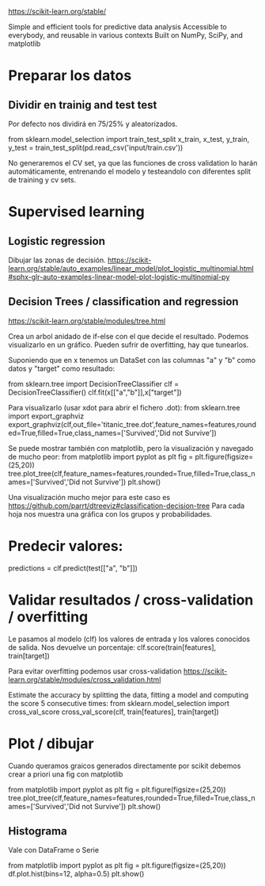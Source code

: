https://scikit-learn.org/stable/

Simple and efficient tools for predictive data analysis
Accessible to everybody, and reusable in various contexts
Built on NumPy, SciPy, and matplotlib


# Preparar los datos

## Dividir en trainig and test test
Por defecto nos dividirá en 75/25% y aleatorizados.

from sklearn.model_selection import train_test_split
x_train, x_test, y_train, y_test = train_test_split(pd.read_csv('input/train.csv'))

No generaremos el CV set, ya que las funciones de cross validation lo harán automáticamente, entrenando el modelo y testeandolo con diferentes split de training y cv sets.



# Supervised learning

## Logistic regression

Dibujar las zonas de decisión.
https://scikit-learn.org/stable/auto_examples/linear_model/plot_logistic_multinomial.html#sphx-glr-auto-examples-linear-model-plot-logistic-multinomial-py

## Decision Trees / classification and regression
https://scikit-learn.org/stable/modules/tree.html

Crea un arbol anidado de if-else con el que decide el resultado.
Podemos visualizarlo en un gráfico.
Pueden sufrir de overfitting, hay que tunearlos.


Suponiendo que en x tenemos un DataSet con las columnas "a" y "b" como datos y "target" como resultado:

from sklearn.tree import DecisionTreeClassifier
clf = DecisionTreeClassifier()
clf.fit(x[["a","b"]],x["target"])

Para visualizarlo (usar xdot para abrir el fichero .dot):
from sklearn.tree import export_graphviz
export_graphviz(clf,out_file='titanic_tree.dot',feature_names=features,rounded=True,filled=True,class_names=['Survived','Did not Survive'])

Se puede mostrar también con matplotlib, pero la visualización y navegado de mucho peor:
from matplotlib import pyplot as plt
fig = plt.figure(figsize=(25,20))
tree.plot_tree(clf,feature_names=features,rounded=True,filled=True,class_names=['Survived','Did not Survive'])
plt.show()

Una visualización mucho mejor para este caso es https://github.com/parrt/dtreeviz#classification-decision-tree
Para cada hoja nos muestra una gráfica con los grupos y probabilidades.



# Predecir valores:
predictions = clf.predict(test[["a", "b"]])



# Validar resultados / cross-validation / overfitting
Le pasamos al modelo (clf) los valores de entrada y los valores conocidos de salida.
Nos devuelve un porcentaje:
clf.score(train[features], train[target])

Para evitar overfitting podemos usar cross-validation
https://scikit-learn.org/stable/modules/cross_validation.html

Estimate the accuracy by splitting the data, fitting a model and computing the score 5 consecutive times:
from sklearn.model_selection import cross_val_score
cross_val_score(clf, train[features], train[target])



# Plot / dibujar
Cuando queramos graicos generados directamente por scikit debemos crear a priori una fig con matplotlib

from matplotlib import pyplot as plt
fig = plt.figure(figsize=(25,20))
tree.plot_tree(clf,feature_names=features,rounded=True,filled=True,class_names=['Survived','Did not Survive'])
plt.show()



## Histograma
Vale con DataFrame o Serie

from matplotlib import pyplot as plt
fig = plt.figure(figsize=(25,20))
df.plot.hist(bins=12, alpha=0.5)
plt.show()
